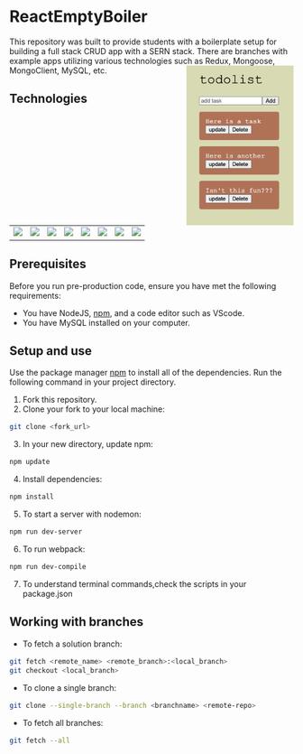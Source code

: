# ReactEmptyBoiler
This repository was built to provide students with a boilerplate setup for building a full stack CRUD app with a SERN stack.
There are branches with example apps utilizing various technologies such as Redux, Mongoose, MongoClient, MySQL, etc. 
<img src = './assets/listScreenshot.png'  width='190px' align="right"/>


## Technologies
<table>
   <tr>
     <td align="center"><img src="https://cdn4.iconfinder.com/data/icons/logos-3/600/React.js_logo-512.png" width="65" /></td>
     <td align="center"><img src="https://miro.medium.com/max/1200/1*m5RYM_Wkj4LsZewpigV5tg.jpeg" width="65" /></td>
     <td align="center"><img src="https://upload.wikimedia.org/wikipedia/en/thumb/6/62/MySQL.svg/1200px-MySQL.svg.png" width="65"/></td>
     <td align="center"><img src="https://api.iconify.design/logos-redux.svg" width="65"/></td>
     <td align="center"><img src="https://api.iconify.design/logos:mongodb.svg" width="65"/></td>
     <td align="center"><img src="https://api.iconify.design/simple-icons:cypress.svg" width="65"/></td>
     <td align="center"><img src="https://api.iconify.design/logos:babel.svg" width="65"/></td>
     <td align="center"><img src="https://api.iconify.design/logos:webpack.svg" width="65"/></td>
  </tr>
</table>
 
## Prerequisites
Before you run pre-production code, ensure you have met the following requirements:
- You have NodeJS, [npm](https://www.npmjs.com/), and a code editor such as VScode. 
- You have MySQL installed on your computer.

## Setup and use
Use the package manager [npm](https://www.npmjs.com/) to install all of the dependencies. Run the following command in your project directory.
1. Fork this repository.
2. Clone your fork to your local machine:
```bash
git clone <fork_url>
```
3. In your new directory, update npm:
```bash
npm update
```
4. Install dependencies:
```bash
npm install
```
5. To start a server with nodemon:
```bash
npm run dev-server
```
6. To run webpack:
```bash
npm run dev-compile
```
7. To understand terminal commands,check the scripts in your package.json

## Working with branches
- To fetch a solution branch: 
```bash
git fetch <remote_name> <remote_branch>:<local_branch>
git checkout <local_branch>
```
- To clone a single branch:
```bash
git clone --single-branch --branch <branchname> <remote-repo>
```
- To fetch all branches: 
```bash
git fetch --all
```
